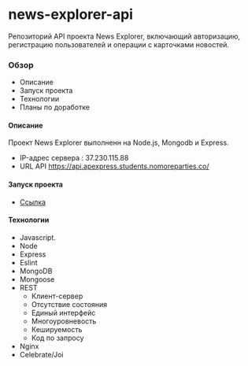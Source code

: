 # news-explorer-api
Репозиторий API проекта News Explorer, включающий авторизацию, регистрацию пользователей и операции с карточками новостей.  

### Обзор
* Описание
* Запуск проекта
* Технологии
* Планы по доработке

#### Описание
Проект News Explorer выполненн на Node.js, Mongodb и Express.
* IP-адрес сервера : 37.230.115.88
* URL API https://api.apexpress.students.nomoreparties.co/

#### Запуск проекта
* [Ссылка](https://api.apexpress.students.nomoreparties.co/)

#### Технологии
* Javascript.
* Node
* Express
* Eslint
* MongoDB
* Mongoose
* REST 
  * Клиент-сервер
  * Отсутствие состояния 
  * Единый интерфейс
  * Многоуровневость
  * Кешируемость
  * Код по запросу
* Nginx
* Celebrate/Joi
